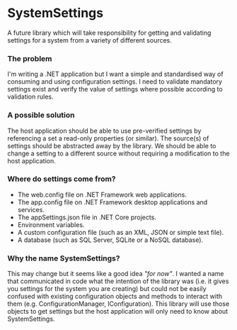 # SystemSettings
A future library which will take responsibility for getting and validating settings for a system from a variety of different sources.

### The problem
I'm writing a .NET application but I want a simple and standardised way of consuming and using configuration settings. I need to validate mandatory settings exist and verify the value of settings where possible according to validation rules.

### A possible solution
The host application should be able to use pre-verified settings by referencing a set a read-only properties (or similar). The source(s) of settings should be abstracted away by the library. We should be able to change a setting to a different source without requiring a modification to the host application.

### Where do settings come from?
 * The web.config file on .NET Framework web applications.
 * The app.config file on .NET Framework desktop applications and services.
 * The appSettings.json file in .NET Core projects.
 * Environment variables.
 * A custom configuration file (such as an XML, JSON or simple text file).
 * A database (such as SQL Server, SQLite or a NoSQL database).

### Why the name SystemSettings?
This may change but it seems like a good idea *"for now"*. I wanted a name that communicated in code what the intention of the library was (i.e. it gives you settings for the system you are creating) but could not be easily confused with existing configuration objects and methods to interact with them (e.g. ConfigurationManager, IConfiguration). This library will use those objects to get settings but the host application will only need to know about SystemSettings.
